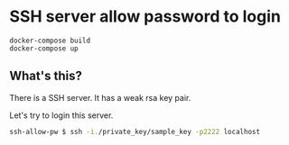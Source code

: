 # SSH server allow password to login

```
docker-compose build
docker-compose up
```

## What's this?

There is a SSH server.
It has a weak rsa key pair.

Let's try to login this server.

```sh
ssh-allow-pw $ ssh -i./private_key/sample_key -p2222 localhost
```